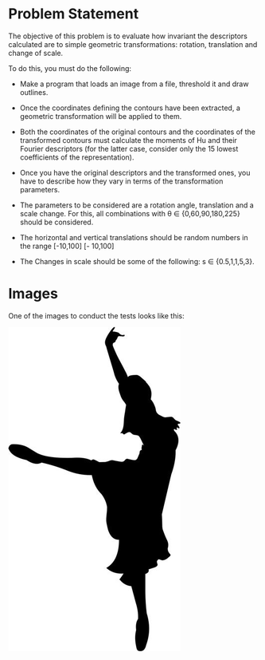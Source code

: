 # Problem Statement

The objective of this problem is to evaluate how invariant the descriptors calculated are to simple geometric transformations: rotation, translation and change of scale.

To do this, you must do the following: 
- Make a program that loads an image from a file, threshold it and draw outlines.

- Once the coordinates defining the contours have been extracted, a geometric transformation will be applied to them.

- Both the coordinates of the original contours and the coordinates of the transformed contours must calculate the moments of Hu and their Fourier descriptors (for the latter case, consider only the 15 lowest coefficients of the representation).

- Once you have the original descriptors and the transformed ones, you have to describe how they vary in terms of the transformation parameters. 

- The parameters to be considered are a rotation angle, translation and a scale change. For this, all combinations with  θ ∈ {0,60,90,180,225} should be considered. 

- The horizontal and vertical translations should be random numbers in the range [-10,100] [- 10,100]

- The Changes in scale should be some of the following: s ∈ {0.5,1,1,5,3}.

# Images

One of the images to conduct the tests looks like this: 

![First Image](Bailarina.png)
